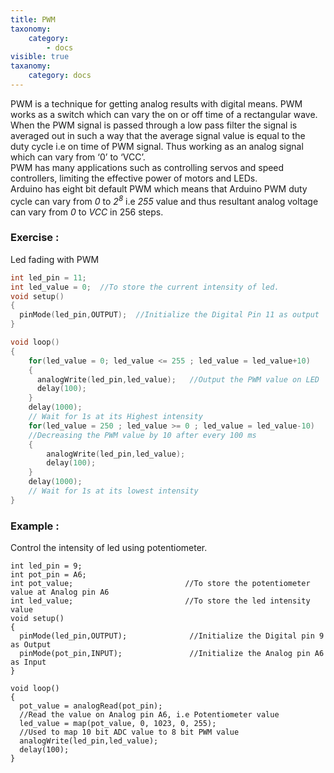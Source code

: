 ```yaml
---
title: PWM
taxonomy:
    category:
        - docs
visible: true
taxanomy:
    category: docs
---
```


PWM is a technique for getting analog results with digital means.  PWM works as a switch which can vary the on or off time of a rectangular wave. When the PWM signal is passed through a low pass filter the signal is averaged out in such a way that the average signal value is equal to the duty cycle i.e on time of PWM signal. Thus working as an analog signal which can vary from ‘0’ to ‘VCC’.  
PWM has many applications such as controlling servos and speed controllers, limiting the effective power of motors and LEDs.  
Arduino has eight bit default PWM which means that Arduino PWM duty cycle can vary from *0* to *2<sup>8</sup>* i.e *255* value and thus resultant analog voltage can vary from *0* to *VCC* in 256 steps.
### Exercise :
Led fading with PWM
```c
int led_pin = 11; 
int led_value = 0;  //To store the current intensity of led. 
void setup() 
{
  pinMode(led_pin,OUTPUT);  //Initialize the Digital Pin 11 as output
}

void loop() 
{
    for(led_value = 0; led_value <= 255 ; led_value = led_value+10)     //Increasing the pwm value by 10 after every 100 ms 
    {
      analogWrite(led_pin,led_value);   //Output the PWM value on LED
      delay(100);
    }
    delay(1000);                             		
    // Wait for 1s at its Highest intensity
    for(led_value = 250 ; led_value >= 0 ; led_value = led_value-10)
    //Decreasing the PWM value by 10 after every 100 ms 
    {
        analogWrite(led_pin,led_value); 
        delay(100); 
    }
    delay(1000);                              		
    // Wait for 1s at its lowest intensity 
}
```
### Example :
Control the intensity of led using potentiometer.
```arduino
int led_pin = 9; 
int pot_pin = A6; 
int pot_value;                         //To store the potentiometer value at Analog pin A6 
int led_value;                         //To store the led intensity value 
void setup()
{
  pinMode(led_pin,OUTPUT);              //Initialize the Digital pin 9 as Output
  pinMode(pot_pin,INPUT);               //Initialize the Analog pin A6 as Input
}

void loop() 
{
  pot_value = analogRead(pot_pin);                		
  //Read the value on Analog pin A6, i.e Potentiometer value 
  led_value = map(pot_value, 0, 1023, 0, 255);   
  //Used to map 10 bit ADC value to 8 bit PWM value 
  analogWrite(led_pin,led_value);  
  delay(100); 
}
```